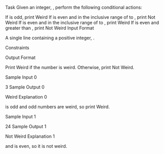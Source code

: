 Task
Given an integer, , perform the following conditional actions:

If  is odd, print Weird
If  is even and in the inclusive range of  to , print Not Weird
If  is even and in the inclusive range of  to , print Weird
If  is even and greater than , print Not Weird
Input Format

A single line containing a positive integer, .

Constraints

Output Format

Print Weird if the number is weird. Otherwise, print Not Weird.

Sample Input 0

3
Sample Output 0

Weird
Explanation 0


 is odd and odd numbers are weird, so print Weird.

Sample Input 1

24
Sample Output 1

Not Weird
Explanation 1


 and  is even, so it is not weird.